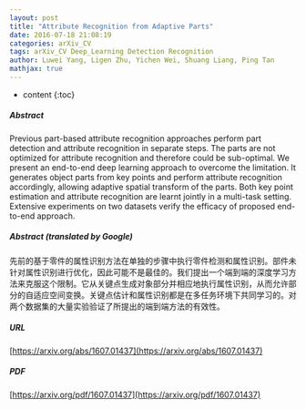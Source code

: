 ```yaml
---
layout: post
title: "Attribute Recognition from Adaptive Parts"
date: 2016-07-18 21:08:19
categories: arXiv_CV
tags: arXiv_CV Deep_Learning Detection Recognition
author: Luwei Yang, Ligen Zhu, Yichen Wei, Shuang Liang, Ping Tan
mathjax: true
---
```


* content
{:toc}

##### Abstract
Previous part-based attribute recognition approaches perform part detection and attribute recognition in separate steps. The parts are not optimized for attribute recognition and therefore could be sub-optimal. We present an end-to-end deep learning approach to overcome the limitation. It generates object parts from key points and perform attribute recognition accordingly, allowing adaptive spatial transform of the parts. Both key point estimation and attribute recognition are learnt jointly in a multi-task setting. Extensive experiments on two datasets verify the efficacy of proposed end-to-end approach.

##### Abstract (translated by Google)
先前的基于零件的属性识别方法在单独的步骤中执行零件检测和属性识别。部件未针对属性识别进行优化，因此可能不是最佳的。我们提出一个端到端的深度学习方法来克服这个限制。它从关键点生成对象部分并相应地执行属性识别，从而允许部分的自适应空间变换。关键点估计和属性识别都是在多任务环境下共同学习的。对两个数据集的大量实验验证了所提出的端到端方法的有效性。

##### URL
[https://arxiv.org/abs/1607.01437](https://arxiv.org/abs/1607.01437)

##### PDF
[https://arxiv.org/pdf/1607.01437](https://arxiv.org/pdf/1607.01437)

